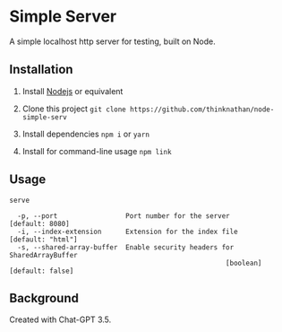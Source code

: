 # Simple Server

A simple localhost http server for testing, built on Node.

## Installation

1. Install [Nodejs](https://nodejs.org/en) or equivalent

2. Clone this project
   `git clone https://github.com/thinknathan/node-simple-serv`

3. Install dependencies
   `npm i`
   or
   `yarn`

4. Install for command-line usage
   `npm link`

## Usage

`serve`

```
  -p, --port                 Port number for the server          [default: 8080]
  -i, --index-extension      Extension for the index file      [default: "html"]
  -s, --shared-array-buffer  Enable security headers for SharedArrayBuffer
                                                      [boolean] [default: false]
```

## Background

Created with Chat-GPT 3.5.

